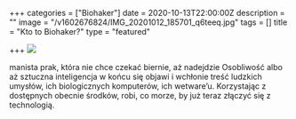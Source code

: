 +++
categories = ["Biohaker"]
date = 2020-10-13T22:00:00Z
description = ""
image = "/v1602676824/IMG_20201012_185701_q6teeq.jpg"
tags = []
title = "Kto to Biohaker?"
type = "featured"

+++
![](/v1602676824/IMG_20201012_185701_q6teeq.jpg)

manista prak, która nie chce czekać biernie, aż nadejdzie Osobliwość albo aż sztuczna inteligencja w końcu się objawi i wchłonie treść ludzkich umysłów, ich biologicznych komputerów, ich wetware’u. Korzystając z dostępnych obecnie środków, robi, co morze, by już teraz złączyć się z technologią.